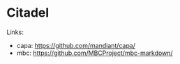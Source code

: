 # Citadel

Links:
- capa: https://github.com/mandiant/capa/
- mbc: https://github.com/MBCProject/mbc-markdown/